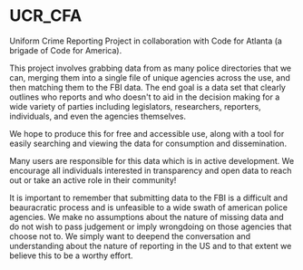 # UCR_CFA
Uniform Crime Reporting Project in collaboration with Code for Atlanta (a brigade of Code for America). 


This project involves grabbing data from as many police directories that we can, merging them into a single file of unique agencies across the use, and then matching them to the FBI data. The end goal is a data set that clearly outlines who reports and who doesn't to aid in the decision making for a wide variety of parties including legislators, researchers, reporters, individuals, and even the agencies themselves.

We hope to produce this for free and accessible use, along with a tool for easily searching and viewing the data for consumption and dissemination. 

Many users are responsible for this data which is in active development. We encourage all individuals interested in transparency and open data to reach out or take an active role in their community!

It is important to remember that submitting data to the FBI is a difficult and beauracratic process and is unfeasible to a wide swath of american police agencies. We make no assumptions about the nature of missing data and do not wish to pass judgement or imply wrongdoing on those agencies that choose not to. We simply want to deepend the conversation and understanding about the nature of reporting in the US and to that extent we believe this to be a worthy effort. 
